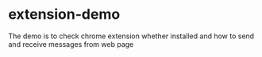 # extension-demo
The demo is to check chrome extension whether installed and how to send and receive messages from web page 
